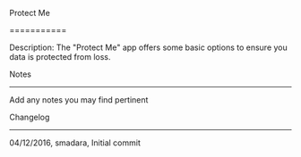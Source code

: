 Protect Me

===========

Description: The "Protect Me" app offers some basic options to ensure you data is protected from loss.



Notes

----

Add any notes you may find pertinent
 


Changelog

----
04/12/2016, smadara, Initial commit